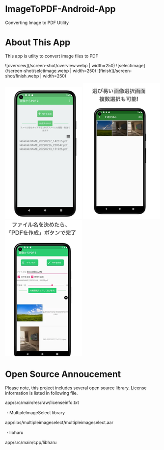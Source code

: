 # ImageToPDF-Android-App
Converting Image to PDF Utility


# About This App
This app is utlity to convert image files to PDF

![overview](/screen-shot/overview.webp | width=250)
![selectimage](/screen-shot/selctimage.webp | width=250)
![finish](/screen-shot/finish.webp | width=250)

<img src="/screen-shot/overview.webp" width="250">
<img src="/screen-shot/selctimage.webp" width="250">
<img src="/screen-shot/finish.webp" width="250">


# Open Source Annoucement
Please note, this project includes several open source library.
License information is listed in following file.

app/src/main/res/raw/licenseinfo.txt 

・MultipleImageSelect library

  app/libs/multipleimageselect/multipleimageselect.aar

・libharu
  
  app/src/main/cpp/libharu
  

